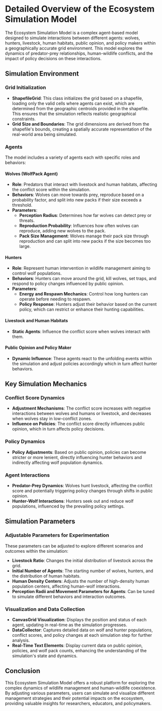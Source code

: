 # Detailed Overview of the Ecosystem Simulation Model

The Ecosystem Simulation Model is a complex agent-based model designed to simulate interactions between different agents: wolves, hunters, livestock, human habitats, public opinion, and policy makers within a geographically accurate grid environment. This model explores the dynamics of predator-prey relationships, human-wildlife conflicts, and the impact of policy decisions on these interactions.

## Simulation Environment

### Grid Initialization

- **ShapefileGrid**: This class initializes the grid based on a shapefile, loading only the valid cells where agents can exist, which are determined from the geographic centroids provided in the shapefile. This ensures that the simulation reflects realistic geographical constraints.
- **Grid Size and Boundaries**: The grid dimensions are derived from the shapefile's bounds, creating a spatially accurate representation of the real-world area being simulated.

### Agents

The model includes a variety of agents each with specific roles and behaviors:

#### Wolves (WolfPack Agent)
- **Role**: Predators that interact with livestock and human habitats, affecting the conflict score within the simulation.
- **Behaviors**: Wolves can move towards prey, reproduce based on a probability factor, and split into new packs if their size exceeds a threshold.
- **Parameters**:
  - **Perception Radius**: Determines how far wolves can detect prey or threats.
  - **Reproduction Probability**: Influences how often wolves can reproduce, adding new wolves to the pack.
  - **Pack Size Management**: Wolves manage their pack size through reproduction and can split into new packs if the size becomes too large.

#### Hunters
- **Role**: Represent human intervention in wildlife management aiming to control wolf populations.
- **Behaviors**: Hunters can move around the grid, kill wolves, set traps, and respond to policy changes influenced by public opinion.
- **Parameters**:
  - **Energy and Respawn Mechanics**: Control how long hunters can operate before needing to respawn.
  - **Policy Response**: Hunters adjust their behavior based on the current policy, which can restrict or enhance their hunting capabilities.

#### Livestock and Human Habitats
- **Static Agents**: Influence the conflict score when wolves interact with them.

#### Public Opinion and Policy Maker
- **Dynamic Influence**: These agents react to the unfolding events within the simulation and adjust policies accordingly which in turn affect hunter behaviors.

## Key Simulation Mechanics

### Conflict Score Dynamics
- **Adjustment Mechanisms**: The conflict score increases with negative interactions between wolves and humans or livestock, and decreases when wolves stay in low-conflict zones.
- **Influence on Policies**: The conflict score directly influences public opinion, which in turn affects policy decisions.

### Policy Dynamics
- **Policy Adjustments**: Based on public opinion, policies can become stricter or more lenient, directly influencing hunter behaviors and indirectly affecting wolf population dynamics.

### Agent Interactions
- **Predator-Prey Dynamics**: Wolves hunt livestock, affecting the conflict score and potentially triggering policy changes through shifts in public opinion.
- **Hunter-Wolf Interactions**: Hunters seek out and reduce wolf populations, influenced by the prevailing policy settings.

## Simulation Parameters

### Adjustable Parameters for Experimentation
These parameters can be adjusted to explore different scenarios and outcomes within the simulation:

- **Livestock Ratio**: Changes the initial distribution of livestock across the grid.
- **Initial Number of Agents**: The starting number of wolves, hunters, and the distribution of human habitats.
- **Human Density Centers**: Adjusts the number of high-density human population centers, affecting human-wolf interactions.
- **Perception Radii and Movement Parameters for Agents**: Can be tuned to simulate different behaviors and interaction outcomes.

### Visualization and Data Collection

- **CanvasGrid Visualization**: Displays the position and status of each agent, updating in real-time as the simulation progresses.
- **DataCollector**: Captures detailed data on wolf and hunter populations, conflict scores, and policy changes at each simulation step for further analysis.
- **Real-Time Text Elements**: Display current data on public opinion, policies, and wolf pack counts, enhancing the understanding of the simulation's state and dynamics.

## Conclusion

This Ecosystem Simulation Model offers a robust platform for exploring the complex dynamics of wildlife management and human-wildlife coexistence. By adjusting various parameters, users can simulate and visualize different management strategies and their potential impacts on the ecosystem, providing valuable insights for researchers, educators, and policymakers.
